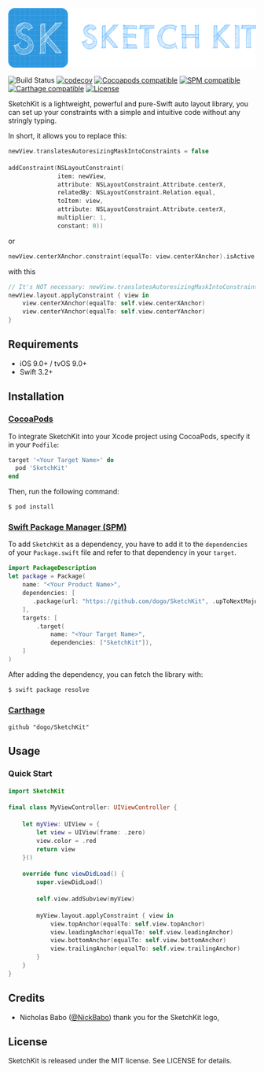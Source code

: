 <img src="/images/SketchKit-Full.png" alt="" />

![Build Status](https://github.com/dogo/SketchKit/workflows/Testing/badge.svg)
[![codecov](https://codecov.io/gh/dogo/SketchKit/branch/develop/graph/badge.svg)](https://codecov.io/gh/dogo/SketchKit)
[![Cocoapods compatible](https://img.shields.io/cocoapods/v/SketchKit.svg)](https://cocoapods.org/?q=SketchKit)
[![SPM compatible](https://img.shields.io/badge/SPM-compatible-brightgreen)](https://swift.org/package-manager)
[![Carthage compatible](https://img.shields.io/badge/Carthage-compatible-4BC51D.svg?style=flat)](https://github.com/Carthage/Carthage)
[![License](https://img.shields.io/github/license/dogo/SketchKit.svg)](https://github.com/dogo/SketchKit/blob/develop/LICENSE)

SketchKit is a lightweight, powerful and pure-Swift auto layout library, you can set up your constraints with a simple and intuitive code without any stringly typing.

In short, it allows you to replace this:

```Swift
newView.translatesAutoresizingMaskIntoConstraints = false

addConstraint(NSLayoutConstraint(
              item: newView,
              attribute: NSLayoutConstraint.Attribute.centerX,
              relatedBy: NSLayoutConstraint.Relation.equal,
              toItem: view,
              attribute: NSLayoutConstraint.Attribute.centerX,
              multiplier: 1,
              constant: 0))
```

or

```Swift
newView.centerXAnchor.constraint(equalTo: view.centerXAnchor).isActive = true
```

with this

```Swift
// It's NOT necessary: newView.translatesAutoresizingMaskIntoConstraints = false
newView.layout.applyConstraint { view in
    view.centerXAnchor(equalTo: self.view.centerXAnchor)
    view.centerYAnchor(equalTo: self.view.centerYAnchor)
}
```

## Requirements

- iOS 9.0+ / tvOS 9.0+
- Swift 3.2+

## Installation

### [CocoaPods](https://cocoapods.org)

To integrate SketchKit into your Xcode project using CocoaPods, specify it in your `Podfile`:

```ruby
target '<Your Target Name>' do
  pod 'SketchKit'
end
```

Then, run the following command:

```bash
$ pod install
```

### [Swift Package Manager (SPM)](https://swift.org/package-manager)

To add `SketchKit` as a dependency, you have to add it to the `dependencies` of your `Package.swift` file and refer to that dependency in your `target`.

```swift
import PackageDescription
let package = Package(
    name: "<Your Product Name>",
    dependencies: [
       .package(url: "https://github.com/dogo/SketchKit", .upToNextMajor(from: "1.0.0"))
    ],
    targets: [
        .target(
            name: "<Your Target Name>",
            dependencies: ["SketchKit"]),
    ]
)
```

After adding the dependency, you can fetch the library with:

```bash
$ swift package resolve
```

### [Carthage](https://github.com/Carthage/Carthage)

```
github "dogo/SketchKit"
```

## Usage

### Quick Start

```swift
import SketchKit

final class MyViewController: UIViewController {

    let myView: UIView = {
        let view = UIView(frame: .zero)
        view.color = .red
        return view
    }()

    override func viewDidLoad() {
        super.viewDidLoad()

        self.view.addSubview(myView)

        myView.layout.applyConstraint { view in
            view.topAnchor(equalTo: self.view.topAnchor)
            view.leadingAnchor(equalTo: self.view.leadingAnchor)
            view.bottomAnchor(equalTo: self.view.bottomAnchor)
            view.trailingAnchor(equalTo: self.view.trailingAnchor)
        }
    }
}
```

## Credits

- Nicholas Babo ([@NickBabo](https://github.com/NickBabo)) thank you for the SketchKit logo,

## License

SketchKit is released under the MIT license. See LICENSE for details.
